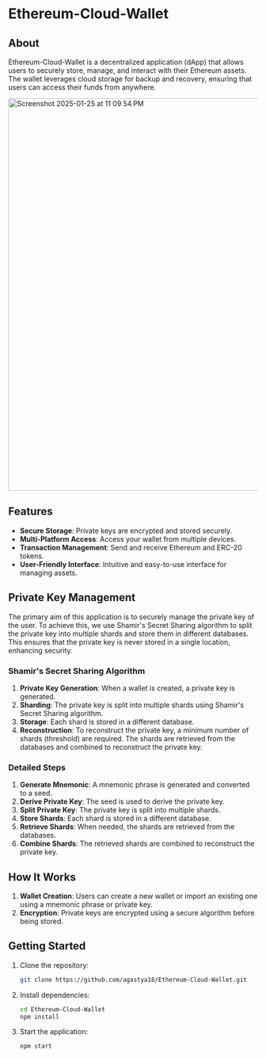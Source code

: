 # Ethereum-Cloud-Wallet

## About
Ethereum-Cloud-Wallet is a decentralized application (dApp) that allows users to securely store, manage, and interact with their Ethereum assets. The wallet leverages cloud storage for backup and recovery, ensuring that users can access their funds from anywhere.


<img width="793" alt="Screenshot 2025-01-25 at 11 09 54 PM" src="https://github.com/user-attachments/assets/90b32453-1141-4387-8fa0-4f73e8c8c1ca" />


## Features
- **Secure Storage**: Private keys are encrypted and stored securely.
- **Multi-Platform Access**: Access your wallet from multiple devices.
- **Transaction Management**: Send and receive Ethereum and ERC-20 tokens.
- **User-Friendly Interface**: Intuitive and easy-to-use interface for managing assets.

## Private Key Management
The primary aim of this application is to securely manage the private key of the user. To achieve this, we use Shamir's Secret Sharing algorithm to split the private key into multiple shards and store them in different databases. This ensures that the private key is never stored in a single location, enhancing security.

### Shamir's Secret Sharing Algorithm
1. **Private Key Generation**: When a wallet is created, a private key is generated.
2. **Sharding**: The private key is split into multiple shards using Shamir's Secret Sharing algorithm.
3. **Storage**: Each shard is stored in a different database.
4. **Reconstruction**: To reconstruct the private key, a minimum number of shards (threshold) are required. The shards are retrieved from the databases and combined to reconstruct the private key.

### Detailed Steps
1. **Generate Mnemonic**: A mnemonic phrase is generated and converted to a seed.
2. **Derive Private Key**: The seed is used to derive the private key.
3. **Split Private Key**: The private key is split into multiple shards.
4. **Store Shards**: Each shard is stored in a different database.
5. **Retrieve Shards**: When needed, the shards are retrieved from the databases.
6. **Combine Shards**: The retrieved shards are combined to reconstruct the private key.

## How It Works
1. **Wallet Creation**: Users can create a new wallet or import an existing one using a mnemonic phrase or private key.
2. **Encryption**: Private keys are encrypted using a secure algorithm before being stored.


## Getting Started
1. Clone the repository:
    ```sh
    git clone https://github.com/agastya18/Ethereum-Cloud-Wallet.git
    ```
2. Install dependencies:
    ```sh
    cd Ethereum-Cloud-Wallet
    npm install
    ```
3. Start the application:
    ```sh
    npm start
    ```

